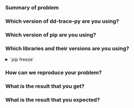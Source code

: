 <!--
Thanks for taking the time for reporting an issue!

Before reporting an issue on dd-trace-py, please be sure to provide all
necessary information.

If you're hitting a bug, make sure that you're using the latest version of this
library.
-->

### Summary of problem

### Which version of dd-trace-py are you using?

### Which version of pip are you using?


### Which libraries and their versions are you using?

<details>
  <summary>`pip freeze`</summary>
  <!-- Paste output of pip freeze here -->
</details>

### How can we reproduce your problem?

### What is the result that you get?

### What is the result that you expected?

